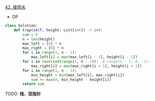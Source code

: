 [42. 接雨水](https://leetcode-cn.com/problems/trapping-rain-water/)

- DP

```python
class Solution:
    def trap(self, height: List[int]) -> int:
        sum = 0
        n = len(height)
        max_left = [0] * n
        max_right = [0] * n
        for i in range(1, n - 1):
            max_left[i] = max(max_left[i - 1], height[i - 1])
        for i in reversed(range(1, n - 1)):  # range(n - 2, 0, -1):
            max_right[i] = max(max_right[i + 1], height[i + 1])
        for i in range(1, n - 1):
            min_height = min(max_left[i], max_right[i])
            sum += max(0, min_height - height[i])
        return sum
```

TODO: **栈**，**双指针**